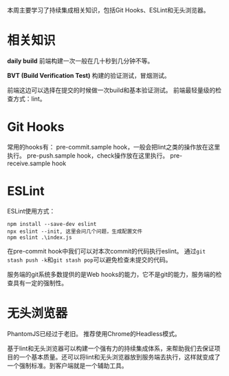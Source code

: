 本周主要学习了持续集成相关知识，包括Git Hooks、ESLint和无头浏览器。

# 相关知识
**daily build**
前端构建一次一般在几十秒到几分钟不等。

**BVT (Build Verification Test)**
构建的验证测试，冒烟测试。

前端这边可以选择在提交的时候做一次build和基本验证测试。
前端最轻量级的检查方式：lint。

# Git Hooks
常用的hooks有：
pre-commit.sample hook，一般会把lint之类的操作放在这里执行。
pre-push.sample hook，check操作放在这里执行。
pre-receive.sample hook

# ESLint
ESLint使用方式：
```
npm install --save-dev eslint
npx eslint --init, 这里会问几个问题，生成配置文件
npm eslint .\index.js
```

在pre-commit hook中我们可以对本次commit的代码执行eslint。
通过`git stash push -k`和`git stash pop`可以避免检查未提交的代码。

服务端的git系统多数提供的是Web hooks的能力，它不是git的能力，服务端的检查具有一定的强制性。

# 无头浏览器
PhantomJS已经过于老旧。
推荐使用Chrome的Headless模式。

基于lint和无头浏览器可以构建一个强有力的持续集成体系，来帮助我们去保证项目的一个基本质量。还可以将lint和无头浏览器放到服务端去执行，这样就变成了一个强制标准。到客户端就是一个辅助工具。